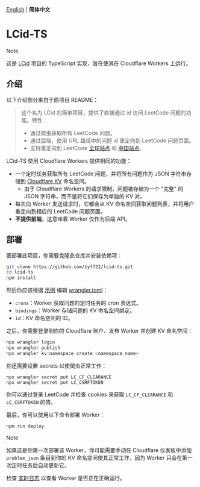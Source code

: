[English](README.md) | **简体中文**

# LCid-TS

> [!NOTE]
>
> 这是 [LCid](https://github.com/bunnyxt/lcid) 项目的 TypeScript 实现，旨在使其在 Cloudflare Workers 上运行。

## 介绍

以下介绍部分来自于原项目 README：

> 这个名为 LCid 的简单项目，提供了直接通过 id 访问 LeetCode 问题的功能。特性：
>
> - 通过爬虫获取所有 LeetCode 问题。
> - 通过后端，使用 URL 路径中的问题 id 重定向到 LeetCode 问题页面。
> - 支持重定向到 LeetCode [全球站点](https://leetcode.com/problemset/all/) 和 [中国站点](https://leetcode-cn.com/problemset/all/)。

LCid-TS 使用 Cloudflare Workers 提供相同的功能：
- 一个定时任务获取所有 LeetCode 问题，并将所有问题作为 JSON 字符串存储到 [Cloudflare KV](https://developers.cloudflare.com/kv/) 命名空间。
  - 由于 Cloudflare Workers 的请求限制，问题被存储为一个 "完整" 的 JSON 字符串，而不是将它们保存为单独的 KV 对。
- 每次向 Worker 发送请求时，它都会从 KV 命名空间获取问题列表，并将用户重定向到相应的 LeetCode 问题页面。
- **不提供前端**，这意味着 Worker 仅作为后端 API。

## 部署
要部署此项目，你需要克隆此仓库并安装依赖项：

```bash
git clone https://github.com/zyf722/lcid-ts.git
cd lcid-ts
npm install
```

然后你应该根据 [示例](./wrangler.toml.example) 编辑 [wrangler.toml](./wrangler.toml)：
- `crons`：Worker 获取问题的定时任务的 cron 表达式。
- `bindings`：Worker 存储问题的 KV 命名空间绑定。
- `id`：KV 命名空间的 ID。

之后，你需要登录到你的 Cloudflare 账户、发布 Worker 并创建 KV 命名空间：

```bash
npx wrangler login
npx wrangler publish
npx wrangler kv:namespace create <namespace_name>
```

你还需要设置 secrets 以使爬虫正常工作：

```bash、
npx wrangler secret put LC_CF_CLEARANCE
npx wrangler secret put LC_CSRFTOKEN
```

你可以通过登录 LeetCode 并检查 cookies 来获取 `LC_CF_CLEARANCE` 和 `LC_CSRFTOKEN` 的值。

最后，你可以使用以下命令部署 Worker：

```bash
npm run deploy
```

> [!NOTE]
>
> 如果这是你第一次部署该 Worker，你可能需要手动在 Cloudflare 仪表板中添加 `problem_json` 条目到你的 KV 命名空间使其正常工作，因为 Worker 只会在第一次定时任务后自动更新它。

检查 [实时日志](https://developers.cloudflare.com/workers/observability/logging/real-time-logs/) 以查看 Worker 是否正在正确运行。